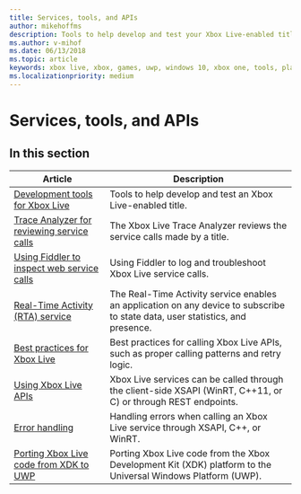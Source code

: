 ```yaml
---
title: Services, tools, and APIs
author: mikehoffms
description: Tools to help develop and test your Xbox Live-enabled title.
ms.author: v-mihof
ms.date: 06/13/2018
ms.topic: article
keywords: xbox live, xbox, games, uwp, windows 10, xbox one, tools, player reset, live trace analyzer, LTA, xbox live account tool
ms.localizationpriority: medium
---
```


# Services, tools, and APIs


## In this section

| Article | Description |
|---------|-------------|
| [Development tools for Xbox Live](tools.md) | Tools to help develop and test an Xbox Live-enabled title. |
| [Trace Analyzer for reviewing service calls](analyze-service-calls.md) | The Xbox Live Trace Analyzer reviews the service calls made by a title. |
| [Using Fiddler to inspect web service calls](../using-xbox-live/troubleshooting/how-to-set-up-fiddler-for-debugging.md) | Using Fiddler to log and troubleshoot Xbox Live service calls. |
| [Real-Time Activity (RTA) service](../real-time-activity-service/real-time-activity-service.md) | The Real-Time Activity service enables an application on any device to subscribe to state data, user statistics, and presence. |
| [Best practices for Xbox Live](../using-xbox-live/best-practices/best-practices.md) | Best practices for calling Xbox Live APIs, such as proper calling patterns and retry logic. |
| [Using Xbox Live APIs](../xbox-live-apis.md) | Xbox Live services can be called through the client-side XSAPI (WinRT, C++11, or C) or through REST endpoints. |
| [Error handling](../using-xbox-live/error-handling/error-handling.md) | Handling errors when calling an Xbox Live service through XSAPI, C++, or WinRT. |
| [Porting Xbox Live code from XDK to UWP](../using-xbox-live/porting-xbox-live-code-from-xdk-to-uwp.md) | Porting Xbox Live code from the Xbox Development Kit (XDK) platform to the Universal Windows Platform (UWP). |
